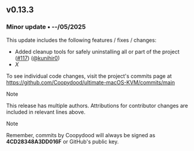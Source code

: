 ## v0.13.3

### Minor update • --/05/2025

This update includes the following features / fixes / changes:

- Added cleanup tools for safely uninstalling all or part of the project ([#117](https://github.com/Coopydood/ultimate-macOS-KVM/issues/117)) ([@kunihir0](https://github.com/kunihir0))
- *X*

To see individual code changes, visit the project's commits page at <https://github.com/Coopydood/ultimate-macOS-KVM/commits/main>

> [!NOTE]
> This release has multiple authors. Attributions for contributor changes are included in relevant lines above.

> [!NOTE]
> Remember, commits by Coopydood will always be signed as **4CD28348A3DD016F** or GitHub's public key.
